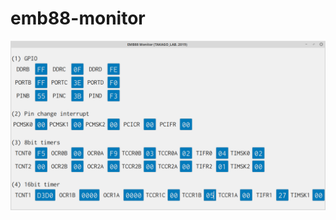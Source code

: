 # emb88-monitor

![専門実験の学生用に開発中](https://github.com/takago/emb88-monitor/blob/master/screenshot.png)


